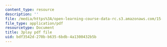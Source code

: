 ```yaml
---
content_type: resource
description: ''
file: /media/https%3A/open-learning-course-data-rc.s3.amazonaws.com/15-s12-blockchain-and-money-fall-2018/bdf3542d270bb6356bdb4a1300432b5b_w7HDA8gUbpQ.pdf
file_type: application/pdf
resourcetype: Document
title: 3play pdf file
uid: bdf3542d-270b-b635-6bdb-4a1300432b5b
---
```

